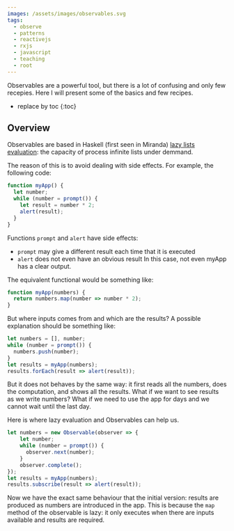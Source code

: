 ```yaml
---
images: /assets/images/observables.svg
tags:
  - observe
  - patterns
  - reactivejs
  - rxjs
  - javascript
  - teaching
  - root
---
```

Observables are a powerful tool, but there is a lot of confusing and only few recepies.
Here I will present some of the basics and few recipes.

* replace by toc
{:toc}

## Overview

Observables are based in Haskell (first seen in Miranda) [lazy lists evaluation](https://wiki.haskell.org/Lazy_evaluation): the capacity of process infinite lists under demmand.

The reason of this is to avoid dealing with side effects. For example, the following code:

```javascript
function myApp() {
  let number;
  while (number = prompt()) {
    let result = number * 2;
    alert(result);
  }
}
```

Functions `prompt` and `alert` have side effects: 
- `prompt` may give a different result each time that it is executed
- `alert` does not even have an obvious result
In this case, not even myApp has a clear output.

The equivalent functional would be something like:

```javascript
function myApp(numbers) {
  return numbers.map(number => number * 2);
}
```

But where inputs comes from and which are the results?
A possible explanation should be something like:

```javascript
let numbers = [], number;
while (number = prompt()) {
  numbers.push(number);
}
let results = myApp(numbers);
results.forEach(result => alert(result));
```

But it does not behaves by the same way:
it first reads all the numbers, does the computation, and shows all the results.
What if we want to see results as we write numbers? 
What if we need to use the app for days and we cannot wait until the last day.

Here is where lazy evaluation and Observables can help us.

```javascript
let numbers = new Observable(observer => {
    let number;
    while (number = prompt()) {
      observer.next(number);
    }
    observer.complete();
});
let results = myApp(numbers);
results.subscribe(result => alert(result));
```

Now we have the exact same behaviour that the initial version: results are produced as numbers are introduced in the app.
This is because the `map` method of the observable is lazy: it only executes when there are inputs available and results are required.

